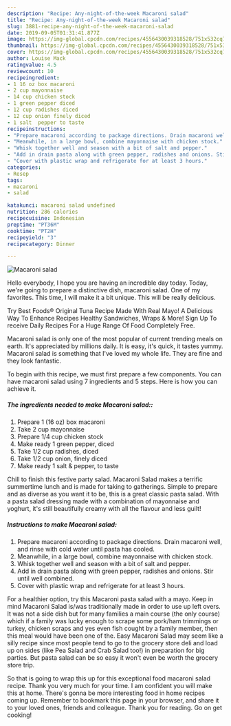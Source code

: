 ```yaml
---
description: "Recipe: Any-night-of-the-week Macaroni salad"
title: "Recipe: Any-night-of-the-week Macaroni salad"
slug: 3881-recipe-any-night-of-the-week-macaroni-salad
date: 2019-09-05T01:31:41.877Z
image: https://img-global.cpcdn.com/recipes/4556430039318528/751x532cq70/macaroni-salad-recipe-main-photo.jpg
thumbnail: https://img-global.cpcdn.com/recipes/4556430039318528/751x532cq70/macaroni-salad-recipe-main-photo.jpg
cover: https://img-global.cpcdn.com/recipes/4556430039318528/751x532cq70/macaroni-salad-recipe-main-photo.jpg
author: Louise Mack
ratingvalue: 4.5
reviewcount: 10
recipeingredient:
- 1 16 oz box macaroni
- 2 cup mayonnaise
- 14 cup chicken stock
- 1 green pepper diced
- 12 cup radishes diced
- 12 cup onion finely diced
- 1 salt  pepper to taste
recipeinstructions:
- "Prepare macaroni according to package directions. Drain macaroni well, and rinse with cold water until pasta has cooled."
- "Meanwhile, in a large bowl, combine mayonnaise with chicken stock."
- "Whisk together well and season with a bit of salt and pepper."
- "Add in drain pasta along with green pepper, radishes and onions. Stir until well combined."
- "Cover with plastic wrap and refrigerate for at least 3 hours."
categories:
- Resep
tags:
- macaroni
- salad

katakunci: macaroni salad undefined
nutrition: 286 calories
recipecuisine: Indonesian
preptime: "PT36M"
cooktime: "PT2H"
recipeyield: "3"
recipecategory: Dinner

---
```



![Macaroni salad](https://img-global.cpcdn.com/recipes/4556430039318528/751x532cq70/macaroni-salad-recipe-main-photo.jpg)

Hello everybody, I hope you are having an incredible day today. Today, we're going to prepare a distinctive dish, macaroni salad. One of my favorites. This time, I will make it a bit unique. This will be really delicious.

Try Best Foods® Original Tuna Recipe Made With Real Mayo! A Delicious Way To Enhance Recipes Healthy Sandwiches, Wraps &amp; More! Sign Up To receive Daily Recipes For a Huge Range Of Food Completely Free.

Macaroni salad is only one of the most popular of current trending meals on earth. It's appreciated by millions daily. It is easy, it's quick, it tastes yummy. Macaroni salad is something that I've loved my whole life. They are fine and they look fantastic.


To begin with this recipe, we must first prepare a few components. You can have macaroni salad using 7 ingredients and 5 steps. Here is how you can achieve it.

##### The ingredients needed to make Macaroni salad::

1. Prepare 1 (16 oz) box macaroni
1. Take 2 cup mayonnaise
1. Prepare 1/4 cup chicken stock
1. Make ready 1 green pepper, diced
1. Take 1/2 cup radishes, diced
1. Take 1/2 cup onion, finely diced
1. Make ready 1 salt &amp; pepper, to taste


Chill to finish this festive party salad. Macaroni Salad makes a terrific summertime lunch and is made for taking to gatherings. Simple to prepare and as diverse as you want it to be, this is a great classic pasta salad. With a pasta salad dressing made with a combination of mayonnaise and yoghurt, it&#39;s still beautifully creamy with all the flavour and less guilt! 

##### Instructions to make Macaroni salad:

1. Prepare macaroni according to package directions. Drain macaroni well, and rinse with cold water until pasta has cooled.
1. Meanwhile, in a large bowl, combine mayonnaise with chicken stock.
1. Whisk together well and season with a bit of salt and pepper.
1. Add in drain pasta along with green pepper, radishes and onions. Stir until well combined.
1. Cover with plastic wrap and refrigerate for at least 3 hours.


For a healthier option, try this Macaroni pasta salad with a mayo. Keep in mind Macaroni Salad is/was traditionally made in order to use up left overs. It was not a side dish but for many families a main course (the only course) which if a family was lucky enough to scrape some pork/ham trimmings or turkey, chicken scraps and yes even fish cought by a family member, then this meal would have been one of the. Easy Macaroni Salad may seem like a silly recipe since most people tend to go to the grocery store deli and load up on sides (like Pea Salad and Crab Salad too!) in preparation for big parties. But pasta salad can be so easy it won&#39;t even be worth the grocery store trip. 

So that is going to wrap this up for this exceptional food macaroni salad recipe. Thank you very much for your time. I am confident you will make this at home. There's gonna be more interesting food in home recipes coming up. Remember to bookmark this page in your browser, and share it to your loved ones, friends and colleague. Thank you for reading. Go on get cooking!
